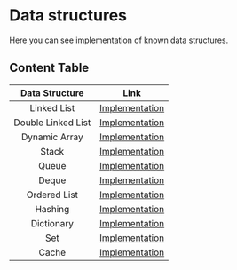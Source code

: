 # Data structures

Here you can see implementation of known data structures.

## Content Table

| Data Structure     | Link                                                                                              |
|:------------------:|:-------------------------------------------------------------------------------------------------:|
| Linked List        | [Implementation](https://github.com/AlexandrPirogov/data_structures/tree/main/go/linkedlist)      |
| Double Linked List | [Implementation](https://github.com/AlexandrPirogov/data_structures/tree/main/go/doublelinkedlist)|
| Dynamic Array      | [Implementation](https://github.com/AlexandrPirogov/data_structures/tree/main/go/dynamicarry)     |
| Stack              | [Implementation](https://github.com/AlexandrPirogov/data_structures/tree/main/go/stack)           |
| Queue              | [Implementation](https://github.com/AlexandrPirogov/data_structures/tree/main/go/queue)           |
| Deque              | [Implementation](https://github.com/AlexandrPirogov/data_structures/tree/main/go/deque)           |
| Ordered List       | [Implementation](https://github.com/AlexandrPirogov/data_structures/tree/main/go/orderedlist)     |
| Hashing            | [Implementation](https://github.com/AlexandrPirogov/data_structures/tree/main/go/hashing)         |
| Dictionary         | [Implementation](https://github.com/AlexandrPirogov/data_structures/tree/main/go/dict)            |
| Set                | [Implementation](https://github.com/AlexandrPirogov/data_structures/tree/main/go/set)             |
| Cache              | [Implementation](https://github.com/AlexandrPirogov/data_structures/tree/main/go/cache)           |
